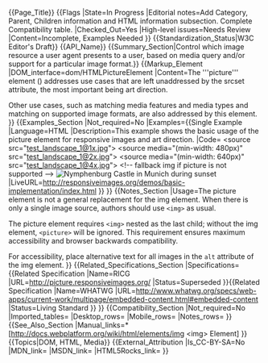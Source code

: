 {{Page_Title}}
{{Flags
|State=In Progress
|Editorial notes=Add Category, Parent,  Children information and HTML information subsection. Complete Compatibility table.
|Checked_Out=Yes
|High-level issues=Needs Review
|Content=Incomplete, Examples Needed
}}
{{Standardization_Status|W3C Editor's Draft}}
{{API_Name}}
{{Summary_Section|Control which image resource a user agent presents to a user, based on media query and/or support for a particular image format.}}
{{Markup_Element
|DOM_interface=dom/HTMLPictureElement
|Content=The '''picture''' element (<code><picture></code>) addresses use cases that are left unaddressed by the srcset attribute, the most important being art direction. 

Other use cases, such as matching media features and media types and matching on supported image formats, are also addressed by this element.
}}
{{Examples_Section
|Not_required=No
|Examples={{Single Example
|Language=HTML
|Description=This example shows the basic usage of the picture element for responsive images and art direction.
|Code=<picture>
  &lt;source src="test_landscape_1@1x.jpg">
  &lt;source media="(min-width: 480px)" src="test_landscape_1@2x.jpg">
  &lt;source media="(min-width: 640px)" src="test_landscape_1@4x.jpg">
  &lt;!-- fallback img if picture is not supported -->
  <img src="test_landscape_1@2x.jpg" alt="Nymphenburg Castle in Munich during sunset">
</picture>
|LiveURL=http://responsiveimages.org/demos/basic-implementation/index.html
}}
}}
{{Notes_Section
|Usage=The picture element is not a general replacement for the img element. When there is only a single image source, authors should use <code>&lt;img&gt;</code> as usual.

The picture element requires <code>&lt;img&gt;</code> nested as the last child; without the img element, <code>&lt;picture&gt;</code> will be ignored. This requirement ensures maximum accessibility and browser backwards compatibility.

For accessibility, place alternative text for all images in the <code>alt</code> attribute of the img element.
}}
{{Related_Specifications_Section
|Specifications={{Related Specification
|Name=RICG
|URL=http://picture.responsiveimages.org/
|Status=Superseded
}}{{Related Specification
|Name=WHATWG
|URL=http://www.whatwg.org/specs/web-apps/current-work/multipage/embedded-content.html#embedded-content
|Status=Living Standard
}}
}}
{{Compatibility_Section
|Not_required=No
|Imported_tables=
|Desktop_rows=
|Mobile_rows=
|Notes_rows=
}}
{{See_Also_Section
|Manual_links=* [http://docs.webplatform.org/wiki/html/elements/img &lt;img&gt; Element]
}}
{{Topics|DOM, HTML, Media}}
{{External_Attribution
|Is_CC-BY-SA=No
|MDN_link=
|MSDN_link=
|HTML5Rocks_link=
}}